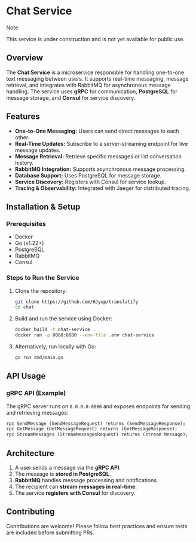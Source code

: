 # Chat Service

> [!NOTE]  
> This service is under construction and is not yet available for public use.

## Overview
The **Chat Service** is a microservice responsible for handling one-to-one text messaging between users. It supports real-time messaging, message retrieval, and integrates with RabbitMQ for asynchronous message handling. The service uses **gRPC** for communication, **PostgreSQL** for message storage, and **Consul** for service discovery.

## Features
- **One-to-One Messaging:** Users can send direct messages to each other.
- **Real-Time Updates:** Subscribe to a server-streaming endpoint for live message updates.
- **Message Retrieval:** Retrieve specific messages or list conversation history.
- **RabbitMQ Integration:** Supports asynchronous message processing.
- **Database Support:** Uses PostgreSQL for message storage.
- **Service Discovery:** Registers with Consul for service lookup.
- **Tracing & Observability:** Integrated with Jaeger for distributed tracing.

## Installation & Setup
### Prerequisites
- Docker
- Go (v1.22+)
- PostgreSQL
- RabbitMQ
- Consul

### Steps to Run the Service
1. Clone the repository:
   ```sh
   git clone https://github.com/HJyup/translatify
   cd chat
   ```

2. Build and run the service using Docker:
   ```sh
   docker build -t chat-service .
   docker run -p 8080:8080 --env-file .env chat-service
   ```

3. Alternatively, run locally with Go:
   ```sh
   go run cmd/main.go
   ```

## API Usage
### **gRPC API (Example)**
The gRPC server runs on `0.0.0.0:8080` and exposes endpoints for sending and retrieving messages:
```proto
rpc SendMessage (SendMessageRequest) returns (SendMessageResponse);
rpc GetMessage (GetMessageRequest) returns (GetMessageResponse);
rpc StreamMessages (StreamMessagesRequest) returns (stream Message);
```

## Architecture
1. A user sends a message via the **gRPC API**.
2. The message is **stored in PostgreSQL**.
3. **RabbitMQ** handles message processing and notifications.
4. The recipient can **stream messages in real-time**.
5. The service **registers with Consul** for discovery.

## Contributing
Contributions are welcome! Please follow best practices and ensure tests are included before submitting PRs.
